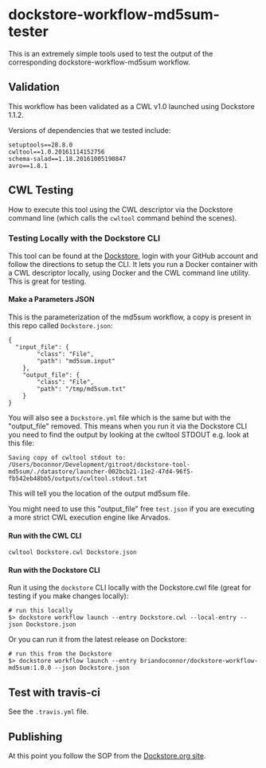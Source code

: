 # dockstore-workflow-md5sum-tester

This is an extremely simple tools used to test the output of the corresponding dockstore-workflow-md5sum workflow.

## Validation

This workflow has been validated as a CWL v1.0 launched using Dockstore 1.1.2.

Versions of dependencies that we tested include:
```
setuptools==28.8.0
cwltool==1.0.20161114152756
schema-salad==1.18.20161005190847
avro==1.8.1
```

## CWL Testing

How to execute this tool using the CWL descriptor via the Dockstore command line (which calls the `cwltool` command behind the scenes).

### Testing Locally with the Dockstore CLI

This tool can be found at the [Dockstore](https://dockstore.org), login with your GitHub account and follow the
directions to setup the CLI.  It lets you run a Docker container with a CWL descriptor locally, using Docker and the CWL command line utility.  This is great for testing.

#### Make a Parameters JSON

This is the parameterization of the md5sum workflow, a copy is present in this repo called `Dockstore.json`:

```
{
  "input_file": {
        "class": "File",
        "path": "md5sum.input"
    },
    "output_file": {
        "class": "File",
        "path": "/tmp/md5sum.txt"
    }
}
```

You will also see a `Dockstore.yml` file which is the same but with the "output_file" removed. This means when you run it via the Dockstore CLI you need to find the output by looking at the cwltool STDOUT e.g. look at this file:

    Saving copy of cwltool stdout to: /Users/boconnor/Development/gitroot/dockstore-tool-md5sum/./datastore/launcher-002bcb21-11e2-47d4-96f5-fb542eb48bb5/outputs/cwltool.stdout.txt

This will tell you the location of the output md5sum file.

You might need to use this "output_file" free `test.json` if you are executing a more strict CWL execution engine like Arvados.

#### Run with the CWL CLI

    cwltool Dockstore.cwl Dockstore.json

#### Run with the Dockstore CLI

Run it using the `dockstore` CLI locally with the Dockstore.cwl file (great for testing if you make changes locally):

```
# run this locally
$> dockstore workflow launch --entry Dockstore.cwl --local-entry --json Dockstore.json
```

Or you can run it from the latest release on Dockstore:

```
# run this from the Dockstore
$> dockstore workflow launch --entry briandoconnor/dockstore-workflow-md5sum:1.0.0 --json Dockstore.json
```

## Test with travis-ci

See the `.travis.yml` file.

## Publishing

At this point you follow the SOP from the [Dockstore.org site](https://dockstore.org/docs).
